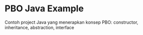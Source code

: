 # PBO Java Example
 Contoh project Java yang menerapkan konsep PBO: constructor, inheritance, abstraction, interface

